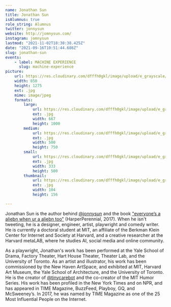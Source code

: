```yaml
---
name: Jonathan Sun
title: Jonathan Sun
isAlumnus: true
role_string: Alumnus
twitter: jonnysun
website: http://jomnysun.com/
instagram: jomnysun
lastmod: "2021-11-02T18:30:38.425Z"
date: "2021-09-16T10:51:44.686Z"
slug: jonathan-sun
events:
    - label: MACHINE EXPERIENCE
      slug: machine-experience
picture:
    url: https://res.cloudinary.com/dfffh0gkl/image/upload/e_grayscale/v1629122125/jonathan_2a654b1e92.jpg
    width: 850
    height: 1275
    ext: .jpg
    mime: image/jpeg
    formats:
        large:
            url: https://res.cloudinary.com/dfffh0gkl/image/upload/e_grayscale/v1629122127/large_jonathan_2a654b1e92.jpg
            ext: .jpg
            width: 667
            height: 1000
        medium:
            url: https://res.cloudinary.com/dfffh0gkl/image/upload/e_grayscale/v1629122127/medium_jonathan_2a654b1e92.jpg
            ext: .jpg
            width: 500
            height: 750
        small:
            url: https://res.cloudinary.com/dfffh0gkl/image/upload/e_grayscale/v1629122128/small_jonathan_2a654b1e92.jpg
            ext: .jpg
            width: 333
            height: 500
        thumbnail:
            url: https://res.cloudinary.com/dfffh0gkl/image/upload/e_grayscale/v1629122126/thumbnail_jonathan_2a654b1e92.jpg
            ext: .jpg
            width: 104
            height: 156

---
```

Jonathan Sun is the author behind [@jonnysun](https://twitter.com/jonnysun) and the book ["everyone’s a aliebn when ur a aliebn too"](https://www.harpercollins.com/9780062569028/everyones-a-aliebn-when-ur-a-aliebn-too) (HarperPerennial, 2017). When he isn't tweeting, he is a designer, engineer, artist, playwright and comedy writer. He is currently a doctoral student at MIT, an affiliate of the Berkman Klein Center for Internet and Society at Harvard, and a creative researcher at the Harvard metaLAB, where he studies AI, social media and online community. 

As a playwright, Jonathan's work has been performed at the Yale School of Drama, Factory Theater, Hart House Theater, Theater Lab, and the University of Toronto. As an artist and illustrator, his work has been commissioned by the New Haven ArtSpace, and exhibited at MIT, Harvard Art Museum, the Yale School of Architecture, and the University of Toronto. He is the creator of [@tinycarebot](https://twitter.com/tinycarebot) and the co-creator of the MIT Humor Series. His work has been profiled in the New York Times and on NPR, and has appeared in TIME Magazine, BuzzFeed, Playboy, GQ, and McSweeney’s. In 2017, he was named by TIME Magazine as one of the 25 Most Influential People on the Internet.